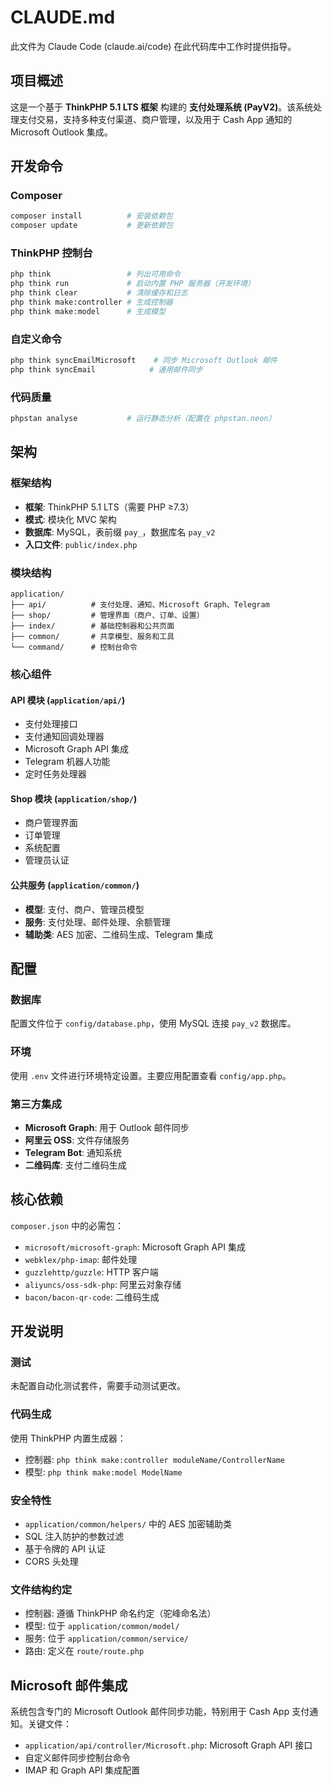 # CLAUDE.md

此文件为 Claude Code (claude.ai/code) 在此代码库中工作时提供指导。

## 项目概述

这是一个基于 **ThinkPHP 5.1 LTS 框架** 构建的 **支付处理系统 (PayV2)**。该系统处理支付交易，支持多种支付渠道、商户管理，以及用于 Cash App 通知的 Microsoft Outlook 集成。

## 开发命令

### Composer
```bash
composer install          # 安装依赖包
composer update           # 更新依赖包
```

### ThinkPHP 控制台
```bash
php think                 # 列出可用命令
php think run             # 启动内置 PHP 服务器（开发环境）
php think clear           # 清除缓存和日志
php think make:controller # 生成控制器
php think make:model      # 生成模型
```

### 自定义命令
```bash
php think syncEmailMicrosoft    # 同步 Microsoft Outlook 邮件
php think syncEmail            # 通用邮件同步
```

### 代码质量
```bash
phpstan analyse           # 运行静态分析（配置在 phpstan.neon）
```

## 架构

### 框架结构
- **框架**: ThinkPHP 5.1 LTS（需要 PHP ≥7.3）
- **模式**: 模块化 MVC 架构
- **数据库**: MySQL，表前缀 `pay_`，数据库名 `pay_v2`
- **入口文件**: `public/index.php`

### 模块结构
```
application/
├── api/          # 支付处理、通知、Microsoft Graph、Telegram
├── shop/         # 管理界面（商户、订单、设置）
├── index/        # 基础控制器和公共页面
├── common/       # 共享模型、服务和工具
└── command/      # 控制台命令
```

### 核心组件

#### API 模块 (`application/api/`)
- 支付处理接口
- 支付通知回调处理器
- Microsoft Graph API 集成
- Telegram 机器人功能
- 定时任务处理器

#### Shop 模块 (`application/shop/`)
- 商户管理界面
- 订单管理
- 系统配置
- 管理员认证

#### 公共服务 (`application/common/`)
- **模型**: 支付、商户、管理员模型
- **服务**: 支付处理、邮件处理、余额管理
- **辅助类**: AES 加密、二维码生成、Telegram 集成

## 配置

### 数据库
配置文件位于 `config/database.php`，使用 MySQL 连接 `pay_v2` 数据库。

### 环境
使用 `.env` 文件进行环境特定设置。主要应用配置查看 `config/app.php`。

### 第三方集成
- **Microsoft Graph**: 用于 Outlook 邮件同步
- **阿里云 OSS**: 文件存储服务
- **Telegram Bot**: 通知系统
- **二维码库**: 支付二维码生成

## 核心依赖

`composer.json` 中的必需包：
- `microsoft/microsoft-graph`: Microsoft Graph API 集成
- `webklex/php-imap`: 邮件处理
- `guzzlehttp/guzzle`: HTTP 客户端
- `aliyuncs/oss-sdk-php`: 阿里云对象存储
- `bacon/bacon-qr-code`: 二维码生成

## 开发说明

### 测试
未配置自动化测试套件，需要手动测试更改。

### 代码生成
使用 ThinkPHP 内置生成器：
- 控制器: `php think make:controller moduleName/ControllerName`
- 模型: `php think make:model ModelName`

### 安全特性
- `application/common/helpers/` 中的 AES 加密辅助类
- SQL 注入防护的参数过滤
- 基于令牌的 API 认证
- CORS 头处理

### 文件结构约定
- 控制器: 遵循 ThinkPHP 命名约定（驼峰命名法）
- 模型: 位于 `application/common/model/`
- 服务: 位于 `application/common/service/`
- 路由: 定义在 `route/route.php`

## Microsoft 邮件集成

系统包含专门的 Microsoft Outlook 邮件同步功能，特别用于 Cash App 支付通知。关键文件：
- `application/api/controller/Microsoft.php`: Microsoft Graph API 接口
- 自定义邮件同步控制台命令
- IMAP 和 Graph API 集成配置